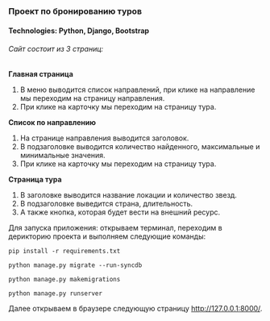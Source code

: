 ### Проект по бронированию туров
#### Technologies: Python, Django, Bootstrap

###### Сайт состоит из 3 страниц:

**Главная страница**
1. В меню выводится список направлений, при клике на направление мы переходим на страницу направления.
2. При клике на карточку мы переходим на страницу тура.

**Список по направлению**
1. На странице направления выводится заголовок.
2. В подзаголовке выводится количество найденного, максимальные и минимальные значения.
3. При клике на карточку мы переходим на страницу тура.

**Страница тура**
1. В заголовке выводится название локации и количество звезд.
2. В подзаголовке выведится страна, длительность.    
3. А также кнопка, которая будет вести на внешний ресурс.

Для запуска приложения: открываем терминал, переходим в дерикторию проекта и выполняем следующие команды:

`pip install -r requirements.txt`

`python manage.py migrate --run-syncdb`

`python manage.py makemigrations`

`python manage.py runserver`

Далее открываем в браузере следующую страницу http://127.0.0.1:8000/.
